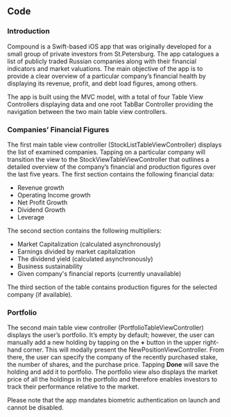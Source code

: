## Code

### Introduction

Compound is a Swift-based iOS app that was originally developed for a small group of private investors from St.Petersburg. The app catalogues a list of publicly traded Russian companies along with their financial indicators and market valuations. The main objective of the app is to provide a clear overview of a particular company’s financial health by displaying its revenue, profit,  and debt load figures, among others.

The app is built using the MVC model, with a total of four Table View Controllers displaying data and one root TabBar Controller providing the navigation between the two main table view controllers.

### Companies’ Financial Figures

The first main table view controller (StockListTableViewController) displays the list of examined companies. Tapping on a particular company will transition the view to the StockViewTableViewController that outlines a detailed overview of the company’s financial and production figures over the last five years. The first section contains the following financial data:

* Revenue growth
* Operating Income growth
* Net Profit Growth
* Dividend Growth
* Leverage 

The second section contains the following multipliers:

* Market Capitalization (calculated asynchronously)
* Earnings divided by market capitalization
* The dividend yield (calculated asynchronously)
* Business sustainability
* Given company's financial reports (currently unavailable)

The third section of the table contains production figures for the selected company (if available).

### Portfolio

The second main table view controller (PortfolioTableViewController) displays the user’s portfolio. It’s empty by default; however, the user can manually add a new holding by tapping on the **+** button in the upper right-hand corner. This will modally present the NewPositionViewController. From there, the user can specify the company of the recently purchased stake, the number of shares, and the purchase price. Tapping **Done** will save the holding and add it to portfolio. The portfolio view also displays the market price of all the holdings in the portfolio and therefore enables investors to track their performance relative to the market.

Please note that the app mandates biometric authentication on launch and cannot be disabled.
